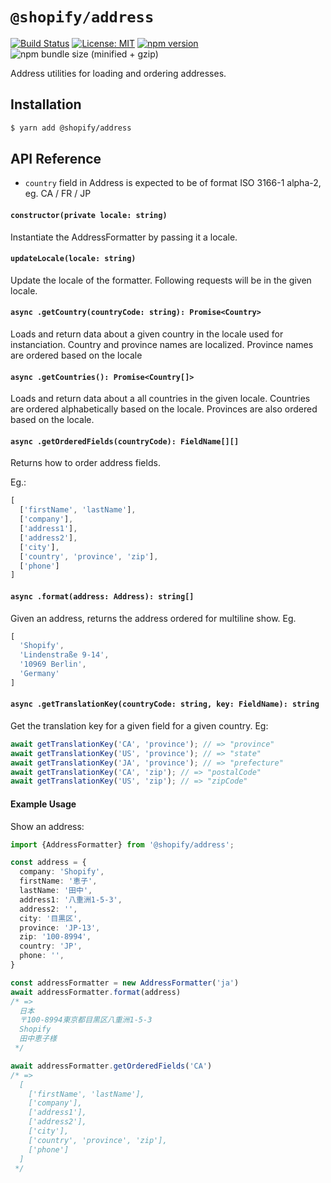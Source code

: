 # `@shopify/address`

[![Build Status](https://travis-ci.org/Shopify/quilt.svg?branch=master)](https://travis-ci.org/Shopify/quilt)
[![License: MIT](https://img.shields.io/badge/License-MIT-green.svg)](LICENSE.md) [![npm version](https://badge.fury.io/js/%40shopify%2Faddress.svg)](https://badge.fury.io/js/%40shopify%2Faddress)
![npm bundle size (minified + gzip)](https://img.shields.io/bundlephobia/minzip/%40shopify/shopify%2address.svg)


Address utilities for loading and ordering addresses.

## Installation

```bash
$ yarn add @shopify/address
```

## API Reference

- `country` field in Address is expected to be of format ISO 3166-1 alpha-2, eg. CA / FR / JP

#### `constructor(private locale: string)`

Instantiate the AddressFormatter by passing it a locale.

#### `updateLocale(locale: string)`

Update the locale of the formatter. Following requests will be in the given locale.

#### `async .getCountry(countryCode: string): Promise<Country>`

Loads and return data about a given country in the locale used for instanciation. Country and province names are localized. Province names are ordered based on the locale

#### `async .getCountries(): Promise<Country[]>`

Loads and return data about a all countries in the given locale. Countries are ordered alphabetically based on the locale. Provinces are also ordered based on the locale.

#### `async .getOrderedFields(countryCode): FieldName[][]`

Returns how to order address fields.

Eg.: 

``` typescript
[
  ['firstName', 'lastName'],
  ['company'],
  ['address1'],
  ['address2'],
  ['city'],
  ['country', 'province', 'zip'],
  ['phone']
]
```

#### `async .format(address: Address): string[]`

Given an address, returns the address ordered for multiline show. Eg.

``` typescript
[
  'Shopify',
  'Lindenstraße 9-14',
  '10969 Berlin',
  'Germany'
]
```

#### `async .getTranslationKey(countryCode: string, key: FieldName): string`

Get the translation key for a given field for a given country. Eg: 

``` typescript
await getTranslationKey('CA', 'province'); // => "province"
await getTranslationKey('US', 'province'); // => "state"
await getTranslationKey('JA', 'province'); // => "prefecture"
await getTranslationKey('CA', 'zip'); // => "postalCode"
await getTranslationKey('US', 'zip'); // => "zipCode"
```

#### Example Usage

Show an address:

```typescript
import {AddressFormatter} from '@shopify/address';

const address = {
  company: 'Shopify',
  firstName: '恵子',
  lastName: '田中',
  address1: '八重洲1-5-3',
  address2: '',
  city: '目黒区',
  province: 'JP-13',
  zip: '100-8994',
  country: 'JP',
  phone: '',
}

const addressFormatter = new AddressFormatter('ja')
await addressFormatter.format(address) 
/* => 
  日本
  〒100-8994東京都目黒区八重洲1-5-3
  Shopify
  田中恵子様
 */

await addressFormatter.getOrderedFields('CA') 
/* => 
  [
    ['firstName', 'lastName'],
    ['company'],
    ['address1'],
    ['address2'],
    ['city'],
    ['country', 'province', 'zip'],
    ['phone']
  ]
 */
```
